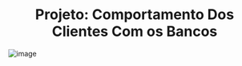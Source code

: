 <div align="center">
  <h1>Projeto: Comportamento Dos Clientes Com os Bancos </h1>
</div>


![image](https://github.com/JosinoCarvalho/ProjetoDataBank/assets/111013250/73af6dc8-c5a1-4675-afd2-cfac8e685aa4)
